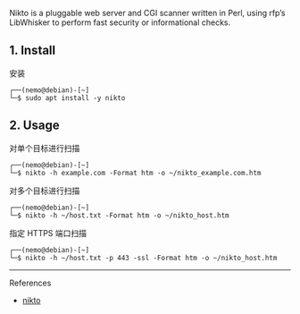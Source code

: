 Nikto is a pluggable web server and CGI scanner written in Perl, using rfp’s LibWhisker to perform fast security or informational checks.

## 1. Install

安装

```
┌──(nemo@debian)-[~]
└─$ sudo apt install -y nikto
```

## 2. Usage

对单个目标进行扫描

```
┌──(nemo@debian)-[~]
└─$ nikto -h example.com -Format htm -o ~/nikto_example.com.htm
```

对多个目标进行扫描

```
┌──(nemo@debian)-[~]
└─$ nikto -h ~/host.txt -Format htm -o ~/nikto_host.htm
```

指定 HTTPS 端口扫描

```
┌──(nemo@debian)-[~]
└─$ nikto -h ~/host.txt -p 443 -ssl -Format htm -o ~/nikto_host.htm
```

---

References

- [nikto](https://www.kali.org/tools/nikto/)

